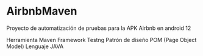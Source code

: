 # AirbnbMaven
Proyecto de automatización de pruebas para la APK Airbnb en android 12

Herramienta Maven
Framework Testng
Patrón de diseño POM (Page Object Model)
Lenguaje JAVA

